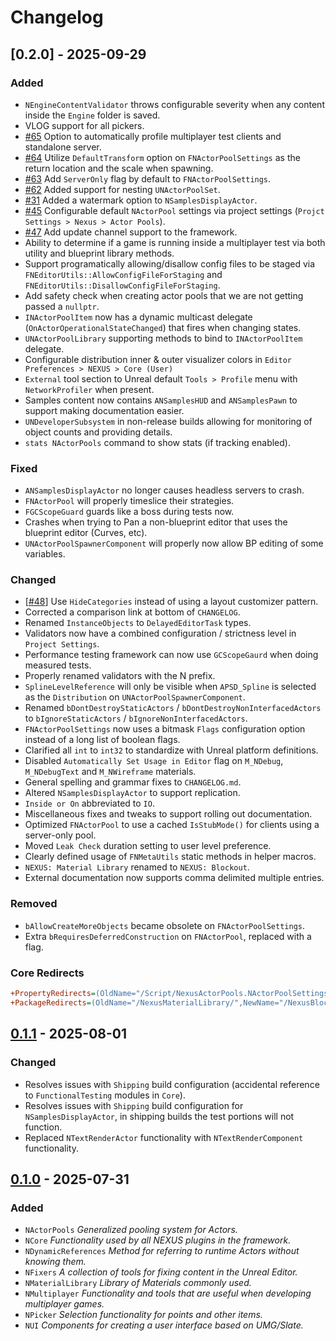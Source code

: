 # Changelog

## [0.2.0] - 2025-09-29

### Added

- `NEngineContentValidator` throws configurable severity when any content inside the `Engine` folder is saved.
- VLOG support for all pickers.
- [#65](https://github.com/dotBunny/NEXUS/issues/65) Option to automatically profile multiplayer test clients and standalone server.
- [#64](https://github.com/dotBunny/NEXUS/issues/64) Utilize `DefaultTransform` option on `FNActorPoolSettings` as the return location and the scale when spawning.
- [#63](https://github.com/dotBunny/NEXUS/issues/63) Add `ServerOnly` flag by default to `FNActorPoolSettings`.
- [#62](https://github.com/dotBunny/NEXUS/issues/62) Added support for nesting `UNActorPoolSet`.
- [#31](https://github.com/dotBunny/NEXUS/issues/31) Added a watermark option to `NSamplesDisplayActor`. 
- [#45](https://github.com/dotBunny/NEXUS/issues/45) Configurable default `NActorPool` settings via project settings (`Projct Settings > Nexus > Actor Pools`).
- [#47](https://github.com/dotBunny/NEXUS/issues/47) Add update channel support to the framework.
- Ability to determine if a game is running inside a multiplayer test via both utility and blueprint library methods.
- Support programatically allowing/disallow config files to be staged via `FNEditorUtils::AllowConfigFileForStaging` and `FNEditorUtils::DisallowConfigFileForStaging`.
- Add safety check when creating actor pools that we are not getting passed a `nullptr`.
- `INActorPoolItem` now has a dynamic multicast delegate (`OnActorOperationalStateChanged`) that fires when changing states.
- `UNActorPoolLibrary` supporting methods to bind to `INActorPoolItem` delegate.
- Configurable distribution inner & outer visualizer colors in `Editor Preferences > NEXUS > Core (User)`
- `External` tool section to Unreal default `Tools > Profile` menu with `NetworkProfiler` when present.
- Samples content now contains `ANSamplesHUD` and `ANSamplesPawn` to support making documentation easier.
- `UNDeveloperSubsystem` in non-release builds allowing for monitoring of object counts and providing details.
- `stats NActorPools` command to show stats (if tracking enabled).

### Fixed
- `ANSamplesDisplayActor` no longer causes headless servers to crash.
- `FNActorPool` will properly timeslice their strategies.
- `FGCScopeGuard` guards like a boss during tests now.
- Crashes when trying to Pan a non-blueprint editor that uses the blueprint editor (Curves, etc).
- `UNActorPoolSpawnerComponent` will properly now allow BP editing of some variables.

### Changed

- [[#48](https://github.com/dotBunny/NEXUS/issues/48)] Use `HideCategories` instead of using a layout customizer pattern.  
- Corrected a comparison link at bottom of `CHANGELOG`.
- Renamed `InstanceObjects` to `DelayedEditorTask` types.
- Validators now have a combined configuration / strictness level in `Project Settings`.
- Performance testing framework can now use `GCScopeGaurd` when doing measured tests.
- Properly renamed validators with the N prefix.
- `SplineLevelReference` will only be visible when `APSD_Spline` is selected as the `Distribution` on `UNActorPoolSpawnerComponent`.
- Renamed `bDontDestroyStaticActors` / `bDontDestroyNonInterfacedActors` to `bIgnoreStaticActors` / `bIgnoreNonInterfacedActors`.
- `FNActorPoolSettings` now uses a bitmask `Flags` configuration option instead of a long list of boolean flags.
- Clarified all `int` to `int32` to standardize with Unreal platform definitions.
- Disabled `Automatically Set Usage in Editor` flag on `M_NDebug`, `M_NDebugText` and `M_NWireframe` materials.
- General spelling and grammar fixes to `CHANGELOG.md`.
- Altered `NSamplesDisplayActor` to support replication.
- `Inside or On` abbreviated to `IO`.
- Miscellaneous fixes and tweaks to support rolling out documentation.
- Optimized `FNActorPool` to use a cached `IsStubMode()` for clients using a server-only pool.
- Moved `Leak Check` duration setting to user level preference.
- Clearly defined usage of `FNMetaUtils` static methods in helper macros.
- `NEXUS: Material Library` renamed to `NEXUS: Blockout`.
- External documentation now supports comma delimited multiple entries.

### Removed

- `bAllowCreateMoreObjects` became obsolete on `FNActorPoolSettings`.
- Extra `bRequiresDeferredConstruction` on `FNActorPool`, replaced with a flag.

### Core Redirects
```ini
+PropertyRedirects=(OldName="/Script/NexusActorPools.NActorPoolSettings.ReturnMoveLocation",NewName="/Script/NexusActorPools.NActorPoolSettings.StorageLocation")
+PackageRedirects=(OldName="/NexusMaterialLibrary/",NewName="/NexusBlockout/MaterialLibrary/",MatchSubstring=true)
```

## [0.1.1] - 2025-08-01

### Changed

- Resolves issues with `Shipping` build configuration (accidental reference to `FunctionalTesting` modules in `Core`).
- Resolves issues with `Shipping` build configuration for `NSamplesDisplayActor`, in shipping builds the test portions will not function.
- Replaced `NTextRenderActor` functionality with `NTextRenderComponent` functionality.

## [0.1.0] - 2025-07-31

### Added

- `NActorPools` *Generalized pooling system for Actors.*
- `NCore` *Functionality used by all NEXUS plugins in the framework.*
- `NDynamicReferences` *Method for referring to runtime Actors without knowing them.*
- `NFixers` *A collection of tools for fixing content in the Unreal Editor.*
- `NMaterialLibrary` *Library of Materials commonly used.*
- `NMultiplayer` *Functionality and tools that are useful when developing multiplayer games.*
- `NPicker` *Selection functionality for points and other items.*
- `NUI` *Components for creating a user interface based on UMG/Slate.*

[0.1.1]: https://github.com/dotBunny/NEXUS/compare/v0.1.0...v0.1.1
[0.1.0]: https://github.com/dotBunny/NEXUS/releases/tag/v0.1.0
